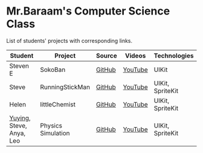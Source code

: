 # Mr.Baraam's Computer Science Class

List of students' projects with corresponding links.

| Student | Project| Source |    Videos    | Technologies |
|---------|--------|--------|--------------|--------------|
|Steven E|SokoBan|[GitHub](https://github.com/mrBaraam/SokoBan)|[YouTube](https://www.youtube.com/watch?v=97mpy0alzWI)| UIKit|
|Steve|RunningStickMan|[GitHub](https://github.com/mrBaraam/runningStickMan)|[YouTube](https://www.youtube.com/watch?v=QikrCMG4HHs)| UIKit, SpriteKit |
|Helen|littleChemist|[GitHub](https://github.com/mrBaraam/littleChemist)|[YouTube](https://www.youtube.com/watch?v=0zMN-0ka3yc&t)| UIKit, SpriteKit |
|[Yuying](https://github.com/anna1119), Steve, Anya, Leo |Physics Simulation|[GitHub](https://github.com/mrBaraam/PhysicsSimulations)|[YouTube](https://www.youtube.com/watch?v=Hg2GiIoz02g)| UIKit, SpriteKit |
